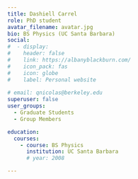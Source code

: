 ```yaml
---
title: Dashiell Carrel
role: PhD student
avatar_filename: avatar.jpg
bio: BS Physics (UC Santa Barbara)
social:
#  - display:
#    header: false
#    link: https://albanyblackburn.com/
#    icon_pack: fas
#    icon: globe
#    label: Personal website
    
# email: qnicolas@berkeley.edu
superuser: false
user_groups:
  - Graduate Students
  - Group Members

education:
  courses:
    - course: BS Physics
      institution: UC Santa Barbara
      # year: 2008

---
```

